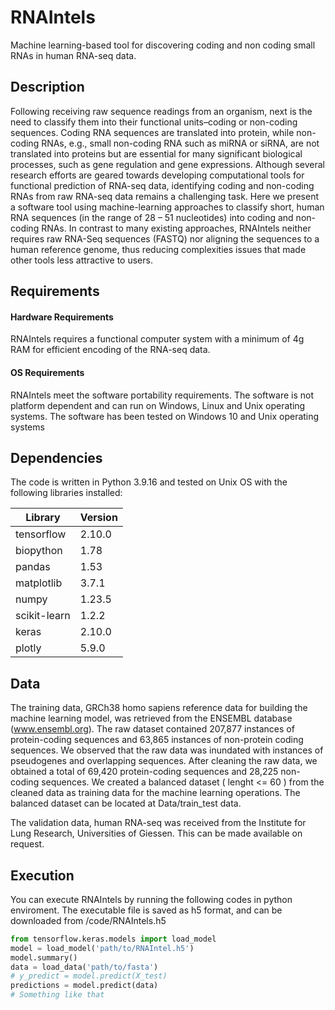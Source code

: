 # RNAIntels
Machine learning-based tool for discovering coding and non coding small RNAs in human RNA-seq data.
## Description
Following receiving raw sequence readings from an organism, next is the need to classify them into their functional units–coding or non-coding sequences. Coding RNA sequences are translated into protein, while non-coding RNAs, e.g., small non-coding RNA such as miRNA or siRNA, are not translated into proteins but are essential for many significant biological processes, such as gene regulation and gene expressions. Although several research efforts are geared towards developing computational tools for functional prediction of RNA-seq data, identifying coding and non-coding RNAs from raw RNA-seq data remains a challenging task. Here we present a software tool using machine-learning approaches to classify short, human RNA sequences (in the range of 28 – 51 nucleotides) into coding and non-coding RNAs. In contrast to many existing approaches, RNAIntels neither requires raw RNA-Seq sequences (FASTQ) nor aligning the sequences to a human reference genome, thus reducing complexities issues that made other tools less attractive to users.
## Requirements
#### Hardware Requirements
RNAIntels requires a  functional computer system with a minimum of 4g RAM for efficient encoding of the RNA-seq data.

#### OS Requirements
RNAIntels meet the software portability requirements. The software is not platform dependent and can run on Windows, Linux and Unix operating systems. The software has been tested on Windows 10 and Unix operating systems


## Dependencies
The code is written in Python 3.9.16 and tested on Unix OS with the following libraries installed:

Library | Version
--- | --- 
tensorflow | 2.10.0
biopython | 1.78
pandas | 1.53
matplotlib | 3.7.1
numpy | 1.23.5
scikit-learn| 1.2.2
keras | 2.10.0
plotly | 5.9.0


## Data
The training data, GRCh38 homo sapiens reference data for building the machine learning model, was retrieved from the ENSEMBL database (www.ensembl.org). The raw dataset contained 207,877 instances of protein-coding sequences and 63,865 instances of non-protein coding sequences. We observed that the raw data was inundated with instances of pseudogenes and overlapping sequences. After cleaning the raw data, we obtained a total of 69,420 protein-coding sequences and 28,225 non-coding sequences. We created a balanced dataset ( lenght <= 60 ) from the cleaned data  as training data for the machine learning operations. The balanced dataset can be located at Data/train_test data.

The validation data, human RNA-seq was received from the Institute for Lung Research, Universities of Giessen. This can be made available on request.

## Execution
You can execute RNAIntels by running the following codes in python enviroment. The executable file is saved as h5 format, and can be downloaded from /code/RNAIntels.h5

```python
from tensorflow.keras.models import load_model
model = load_model('path/to/RNAIntel.h5')
model.summary()
data = load_data('path/to/fasta')
# y_predict = model.predict(X_test)
predictions = model.predict(data)
# Something like that
```
